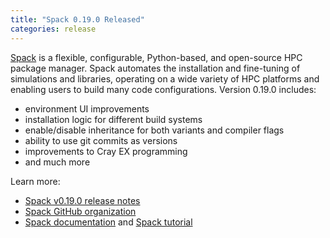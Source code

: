 ```yaml
---
title: "Spack 0.19.0 Released"
categories: release
---
```


[Spack](https://github.com/spack) is a flexible, configurable, Python-based, and open-source HPC package manager. Spack automates the installation and fine-tuning of simulations and libraries, operating on a wide variety of HPC platforms and enabling users to build many code configurations. Version 0.19.0 includes:

- environment UI improvements
- installation logic for different build systems
- enable/disable inheritance for both variants and compiler flags
- ability to use git commits as versions
- improvements to Cray EX programming
- and much more

Learn more:

- [Spack v0.19.0 release notes](https://github.com/spack/spack/releases/tag/v0.19.0)
- [Spack GitHub organization](https://github.com/spack)
- [Spack documentation](https://spack.readthedocs.io/en/latest/) and [Spack tutorial](https://spack-tutorial.readthedocs.io/en/latest/)
